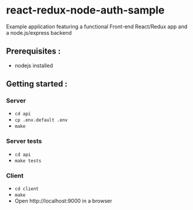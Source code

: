 # react-redux-node-auth-sample
Example application featuring a functional Front-end React/Redux app and a node.js/express backend

## Prerequisites :
- nodejs installed

## Getting started : 

### Server
- `cd api`
- `cp .env.default .env`
- `make`

### Server tests
- `cd api`
- `make tests`

### Client
- `cd client`
- `make`
- Open http://localhost:9000 in a browser



